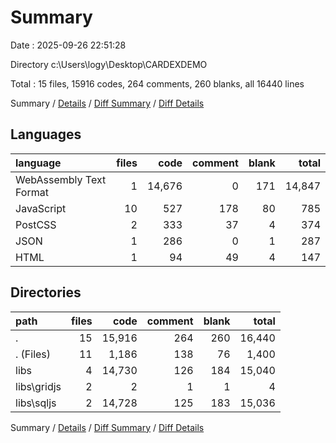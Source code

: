 # Summary

Date : 2025-09-26 22:51:28

Directory c:\\Users\\logy\\Desktop\\CARDEXDEMO

Total : 15 files,  15916 codes, 264 comments, 260 blanks, all 16440 lines

Summary / [Details](details.md) / [Diff Summary](diff.md) / [Diff Details](diff-details.md)

## Languages
| language | files | code | comment | blank | total |
| :--- | ---: | ---: | ---: | ---: | ---: |
| WebAssembly Text Format | 1 | 14,676 | 0 | 171 | 14,847 |
| JavaScript | 10 | 527 | 178 | 80 | 785 |
| PostCSS | 2 | 333 | 37 | 4 | 374 |
| JSON | 1 | 286 | 0 | 1 | 287 |
| HTML | 1 | 94 | 49 | 4 | 147 |

## Directories
| path | files | code | comment | blank | total |
| :--- | ---: | ---: | ---: | ---: | ---: |
| . | 15 | 15,916 | 264 | 260 | 16,440 |
| . (Files) | 11 | 1,186 | 138 | 76 | 1,400 |
| libs | 4 | 14,730 | 126 | 184 | 15,040 |
| libs\\gridjs | 2 | 2 | 1 | 1 | 4 |
| libs\\sqljs | 2 | 14,728 | 125 | 183 | 15,036 |

Summary / [Details](details.md) / [Diff Summary](diff.md) / [Diff Details](diff-details.md)